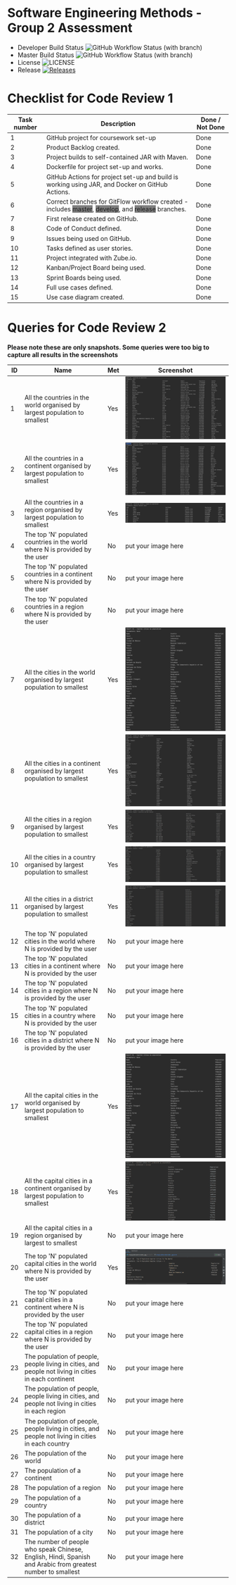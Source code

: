 # Software Engineering Methods - Group 2 Assessment

- Developer Build Status ![GitHub Workflow Status (with branch)](https://img.shields.io/github/actions/workflow/status/MelissaAstbury/SEMPopulationInformation/main.yml?branch=develop)
- Master Build Status ![GitHub Workflow Status (with branch)](https://img.shields.io/github/actions/workflow/status/MelissaAstbury/SEMPopulationInformation/main.yml?branch=master)
- License ![LICENSE](https://img.shields.io/github/license/MelissaAstbury/SEMPopulationInformation.svg?style=flat-square)
- Release [![Releases](https://img.shields.io/github/v/tag/melissaastbury/sempopulationinformation?label=Release&sort=semver)](https://github.com/MelissaAstbury/SEMPopulationInformation/releases)

# Checklist for Code Review 1

| Task number | Description                                                                                                                                                                                                          | Done / Not Done | 
|-------------|----------------------------------------------------------------------------------------------------------------------------------------------------------------------------------------------------------------------|-----------------|
| 1           | GitHub project for coursework set-up                                                                                                                                                                                 | Done            |
| 2           | Product Backlog created.                                                                                                                                                                                             | Done            |
| 3           | Project builds to self-contained JAR with Maven.                                                                                                                                                                     | Done            | 
| 4           | Dockerfile for project set-up and works.                                                                                                                                                                             | Done            | 
| 5           | GitHub Actions for project set-up and build is working using JAR, and Docker on GitHub Actions.                                                                                                                      | Done            |
| 6           | Correct branches for GitFlow workflow created - includes <span style= 'background:grey'> master</span>, <span style= 'background:grey'> develop</span>, and <span style= 'background:grey'> release</span> branches. | Done            |
| 7           | First release created on GitHub.                                                                                                                                                                                     | Done            | 
| 8           | Code of Conduct defined.                                                                                                                                                                                             | Done            | 
| 9           | Issues being used on GitHub.                                                                                                                                                                                         | Done            |
| 10          | Tasks defined as user stories.                                                                                                                                                                                       | Done            |
| 11          | Project integrated with Zube.io.                                                                                                                                                                                     | Done            | 
| 12          | Kanban/Project Board being used.                                                                                                                                                                                     | Done            | 
| 13          | Sprint Boards being used.                                                                                                                                                                                            | Done            |
| 14          | Full use cases defined.                                                                                                                                                                                              | Done            |
| 15          | Use case diagram created.                                                                                                                                                                                            | Done            | 


# Queries for Code Review 2
**Please note these are only snapshots. Some queries were too big to capture all results in the screenshots**

| ID  | Name                                                                                                        | Met | Screenshot                                         |
|-----|-------------------------------------------------------------------------------------------------------------|-----|----------------------------------------------------|
| 1   | All the countries in the world organised by largest population to smallest                                  | Yes | ![img.png](getCountriesByPopulation.png)           |
| 2   | All the countries in a continent organised by largest population to smallest                                | Yes | ![img.png](getCountriesInAContinent.png)           |
| 3   | All the countries in a region organised by largest population to smallest                                   | Yes | ![img.png](getCountriesForRegion.png)              |
| 4   | The top 'N' populated countries in the world where N is provided by the user                                | No  | put your image here                                |
| 5   | The top 'N' populated countries in a continent where N is provided by the user                              | No  | put your image here                                |
| 6   | The top 'N' populated countries in a region where N is provided by the user                                 | No  | put your image here                                |
| 7   | All the cities in the world organised by largest population to smallest                                     | Yes | ![img.png](getCitiesByPopulation.png)              |
| 8   | All the cities in a continent organised by largest population to smallest                                   | Yes | ![img.png](getCitiesForContinentByPopulation.png)  |
| 9   | All the cities in a region organised by largest population to smallest                                      | Yes | ![img.png](getCitiesForRegionByPopulation.PNG)     |
| 10  | All the cities in a country organised by largest population to smallest                                     | Yes | ![img.png](getCitiesForCountryByPopulation.PNG)    |
| 11  | All the cities in a district organised by largest population to smallest                                    | Yes | ![img.png](getCitiesForDistrictByPopulation.png)   |
| 12  | The top 'N' populated cities in the world where N is provided by the user                                   | No  | put your image here                                |
| 13  | The top 'N' populated cities in a continent where N is provided by the user                                 | No  | put your image here                                |
| 14  | The top 'N' populated cities in a region where N is provided by the user                                    | No  | put your image here                                |
| 15  | The top 'N' populated cities in a country where N is provided by the user                                   | No  | put your image here                                |
| 16  | The top 'N' populated cities in a district where N is provided by the user                                  | No  | put your image here                                |
| 17  | All the capital cities in the world organised by largest population to smallest                             | Yes | ![img.png](getCapitalCitiesByPopulation.png)       |
| 18  | All the capital cities in a continent organised by largest population to smallest                           | Yes | ![img.png](getCapitalCitiesForContinentByPopl.PNG) |
| 19  | All the capital cities in a region organised by largest to smallest                                         | No  | put your image here                                |
| 20  | The top 'N' populated capital cities in the world where N is provided by the user                           | Yes | ![img.png](getTopNCapitalCitiesInTheWorld.png)     |
| 21  | The top 'N' populated capital cities in a continent where N is provided by the user                         | No  | put your image here                                |
| 22  | The top 'N' populated capital cities in a region where N is provided by the user                            | No  | put your image here                                |
| 23  | The population of people, people living in cities, and people not living in cities in each continent        | No  | put your image here                                |
| 24  | The population of people, people living in cities, and people not living in cities in each region           | No  | put your image here                                |
| 25  | The population of people, people living in cities, and people not living in cities in each country          | No  | put your image here                                |
| 26  | The population of the world                                                                                 | No  | put your image here                                |
| 27  | The population of a continent                                                                               | No  | put your image here                                |
| 28  | The population of a region                                                                                  | No  | put your image here                                |
| 29  | The population of a country                                                                                 | No  | put your image here                                |
| 30  | The population of a district                                                                                | No  | put your image here                                |
| 31  | The population of a city                                                                                    | No  | put your image here                                |
| 32  | The number of people who speak Chinese, English, Hindi, Spanish and Arabic from greatest number to smallest | No  | put your image here                                |
